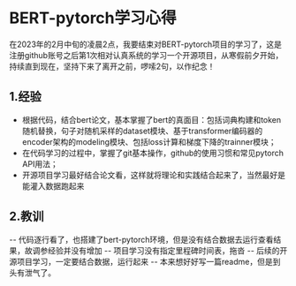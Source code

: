 # BERT-pytorch学习心得
在2023年的2月中旬的凌晨2点，我要结束对BERT-pytorch项目的学习了，这是注册github账号之后第1次相对认真系统的学习一个开源项目，从寒假前夕开始，持续直到现在，坚持下来了离开之前，啰嗦2句，以作纪念！
## 1.经验
- 根据代码，结合bert论文，基本掌握了bert的真面目：包括词典构建和token随机替换，句子对随机采样的dataset模块、基于transformer编码器的encoder架构的modeling模块、包括loss计算和梯度下降的trainner模块；
- 在代码学习的过程中，掌握了git基本操作，github的使用习惯和常见pytorch API用法；
- 开源项目学习最好结合论文看，这样就将理论和实践结合起来了，当然最好是能灌入数据跑起来

## 2.教训
-- 代码逐行看了，也搭建了bert-pytorch环境，但是没有结合数据去运行查看结果，故调参经验并没有增加
-- 项目学习没有指定里程碑时间表，拖沓
-- 后续的开源项目学习，一定要结合数据，运行起来
-- 本来想好好写一篇readme，但是到头有泄气了。

